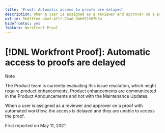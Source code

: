 ```yaml
---
title: 'Proof: Automatic access to proofs are delayed'
description: When a user is assigned as a reviewer and approver on a proof with automated workflow, the access is delayed and they are unable to access the proof.
exl-id: 5b6fffed-a9af-4f1f-83a6-d4b992067b3a
hidefromtoc: yes
feature: Workfront Proof
---
```

# [!DNL Workfront Proof]: Automatic access to proofs are delayed

<!--Converted to story-->

>[!NOTE]
>
>The Product team is currently evaluating this issue resolution, which might require product enhancements. Product enhancements are communicated in the Product Announcements and not with the Maintenance Updates.

When a user is assigned as a reviewer and approver on a proof with automated workflow, the access is delayed and they are unable to access the proof.

First reported on May 11, 2021
